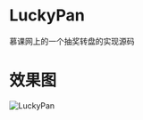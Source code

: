 # LuckyPan
慕课网上的一个抽奖转盘的实现源码

# 效果图
![LuckyPan](http://7xq7wz.com1.z0.glb.clouddn.com/luckyPan.gif)

